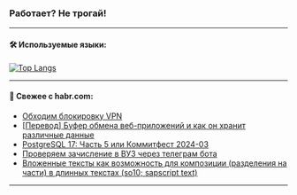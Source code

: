 ### Работает? Не трогай!

---
<!--
#### 🛠️ Technical stack:

![Java](https://img.shields.io/badge/Java-informational?logo=Oracle&style=flat&logoColor=white&color=FF4500)
![Kotlin](https://img.shields.io/badge/Kotlin-informational?logo=Kotlin&style=flat&logoColor=white&color=774D97)
![TS](https://img.shields.io/badge/TypeScript-informational?logo=typeScript&style=flat&logoColor=black&color=017acc)
![Python](https://img.shields.io/badge/Python-informational?logo=Python&style=flat&logoColor=black&color=ffdd54) <br>
![Spring](https://img.shields.io/badge/Spring-informational?logo=Spring&style=flat&logoColor=white&color=6DB33F) 
![SpringBoot](https://img.shields.io/badge/SpringBoot-informational?logo=SpringBoot&style=flat&logoColor=white&color=6DB33F)
![Nest](https://img.shields.io/badge/NestJS-informational?logo=NestJS&style=flat&logoColor=white&color=E0234E) 
![NodeJS](https://img.shields.io/badge/NodeJS-informational?logo=node.js&style=flat&logoColor=white&color=70A760)<br>
![PostgreSQL](https://img.shields.io/badge/PostgreSQL-informational?logo=PostgreSQL&style=flat&logoColor=white&color=DAA520)
![MongoDB](https://img.shields.io/badge/MongoDB-informational?logo=MongoDB&style=flat&logoColor=white&color=870000)
![Apache](https://img.shields.io/badge/Apache-informational?logo=apache&style=flat&logoColor=white&color=f74e28)

___ 
-->

#### 🛠️ Используемые языки:

[![Top Langs](https://github-readme-stats-u2qms2cxw-advtsettinggmailcoms-projects.vercel.app/api/top-langs/?username=zloylis&langs_count=10&hide_title=true&title_color=e6edf3&size_weight=0.5&count_weight=0.5&layout=compact&hide_progress=true&hide_border=true&theme=dracula)](https://github.com/zloylis)

<!---


####  :octocat:&nbsp;&nbsp; Статистика:

![GitHub stats](https://github-readme-stats-u2qms2cxw-advtsettinggmailcoms-projects.vercel.app/api?username=zloylis&show_icons=true&hide_border=true&theme=dracula&title_color=e6edf3&include_all_commits=true&count_private=true&hide_rank=false&hide_title=true&rank_icon=github)
-->
---

#### 💬 Свежее с habr.com:

<!-- BLOG-POST-LIST:START -->
- [Обходим блокировку VPN](https://habr.com/ru/articles/841460/?utm_source=habrahabr&utm_medium=rss&utm_campaign=841460)
- [[Перевод] Буфер обмена веб-приложений и как он хранит различные данные](https://habr.com/ru/companies/beget/articles/841446/?utm_source=habrahabr&utm_medium=rss&utm_campaign=841446)
- [PostgreSQL 17: Часть 5 или Коммитфест 2024-03](https://habr.com/ru/companies/postgrespro/articles/841408/?utm_source=habrahabr&utm_medium=rss&utm_campaign=841408)
- [Проверяем зачисление в ВУЗ через телеграм бота](https://habr.com/ru/companies/amvera/articles/840978/?utm_source=habrahabr&utm_medium=rss&utm_campaign=840978)
- [Вложенные тексты как возможность для композиции &lpar;разделения на части&rpar; в длинных текстах &lpar;so10; sapscript text&rpar;](https://habr.com/ru/articles/841422/?utm_source=habrahabr&utm_medium=rss&utm_campaign=841422)
<!-- BLOG-POST-LIST:END -->

---
